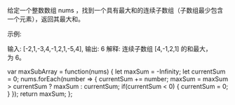 给定一个整数数组 nums ，找到一个具有最大和的连续子数组（子数组最少包含一个元素），返回其最大和。

示例:

输入: [-2,1,-3,4,-1,2,1,-5,4],
输出: 6
解释: 连续子数组 [4,-1,2,1] 的和最大，为 6。


var maxSubArray = function(nums) {
    let maxSum = -Infinity;
    let currentSum = 0;
    nums.forEach(number => {
        currentSum += number;
        maxSum = maxSum > currentSum ? maxSum : currentSum;
        if(currentSum < 0) {
            currentSum = 0;
        }
    });
  return maxSum;
};

